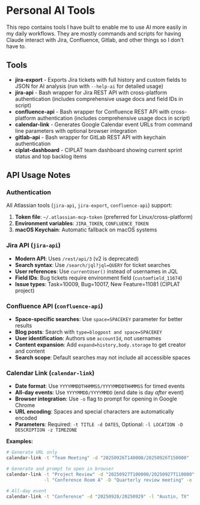 # Personal AI Tools

This repo contains tools I have built to enable me to use AI more easily in my daily workflows. They are mostly commands and scripts for having Claude interact with Jira, Confluence, Gitlab, and other things so I don't have to.

## Tools

- **jira-export** - Exports Jira tickets with full history and custom fields to JSON for AI analysis (run with `--help-ai` for detailed usage)
- **jira-api** - Bash wrapper for Jira REST API with cross-platform authentication (includes comprehensive usage docs and field IDs in script)
- **confluence-api** - Bash wrapper for Confluence REST API with cross-platform authentication (includes comprehensive usage docs in script)
- **calendar-link** - Generates Google Calendar event URLs from command line parameters with optional browser integration
- **gitlab-api** - Bash wrapper for GitLab REST API with keychain authentication
- **ciplat-dashboard** - CIPLAT team dashboard showing current sprint status and top backlog items

## API Usage Notes

### Authentication
All Atlassian tools (`jira-api`, `jira-export`, `confluence-api`) support:
1. **Token file**: `~/.atlassian-mcp-token` (preferred for Linux/cross-platform)
2. **Environment variables**: `JIRA_TOKEN`, `CONFLUENCE_TOKEN`
3. **macOS Keychain**: Automatic fallback on macOS systems

### Jira API (`jira-api`)
- **Modern API**: Uses `/rest/api/3` (v2 is deprecated)
- **Search syntax**: Use `/search/jql?jql=QUERY` for ticket searches
- **User references**: Use `currentUser()` instead of usernames in JQL
- **Field IDs**: Bug tickets require environment field (`customfield_11674`)
- **Issue types**: Task=10009, Bug=10017, New Feature=11081 (CIPLAT project)

### Confluence API (`confluence-api`)
- **Space-specific searches**: Use `space=SPACEKEY` parameter for better results
- **Blog posts**: Search with `type=blogpost and space=SPACEKEY`
- **User identification**: Authors use `accountId`, not usernames
- **Content expansion**: Add `expand=history,body.storage` to get creator and content
- **Search scope**: Default searches may not include all accessible spaces

### Calendar Link (`calendar-link`)
- **Date format**: Use `YYYYMMDDTHHMMSS/YYYYMMDDTHHMMSS` for timed events
- **All-day events**: Use `YYYYMMDD/YYYYMMDD` (end date is day *after* event)
- **Browser integration**: Use `-o` flag to prompt for opening in Google Chrome
- **URL encoding**: Spaces and special characters are automatically encoded
- **Parameters**: Required: `-t TITLE -d DATES`, Optional: `-l LOCATION -D DESCRIPTION -z TIMEZONE`

**Examples:**
```bash
# Generate URL only
calendar-link -t "Team Meeting" -d "20250926T140000/20250926T150000"

# Generate and prompt to open in browser
calendar-link -t "Project Review" -d "20250927T100000/20250927T110000" \
              -l "Conference Room A" -D "Quarterly review meeting" -o

# All-day event
calendar-link -t "Conference" -d "20250928/20250929" -l "Austin, TX"
```
